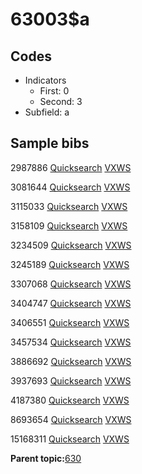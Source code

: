 # 63003$a

## Codes

-   Indicators
    -   First: 0
    -   Second: 3
-   Subfield: a

## Sample bibs

2987886 [Quicksearch](https://search.library.yale.edu/catalog/2987886) [VXWS](http://prodorbis.library.yale.edu:7014/vxws/GetHoldingsService?bibId=2987886)

3081644 [Quicksearch](https://search.library.yale.edu/catalog/3081644) [VXWS](http://prodorbis.library.yale.edu:7014/vxws/GetHoldingsService?bibId=3081644)

3115033 [Quicksearch](https://search.library.yale.edu/catalog/3115033) [VXWS](http://prodorbis.library.yale.edu:7014/vxws/GetHoldingsService?bibId=3115033)

3158109 [Quicksearch](https://search.library.yale.edu/catalog/3158109) [VXWS](http://prodorbis.library.yale.edu:7014/vxws/GetHoldingsService?bibId=3158109)

3234509 [Quicksearch](https://search.library.yale.edu/catalog/3234509) [VXWS](http://prodorbis.library.yale.edu:7014/vxws/GetHoldingsService?bibId=3234509)

3245189 [Quicksearch](https://search.library.yale.edu/catalog/3245189) [VXWS](http://prodorbis.library.yale.edu:7014/vxws/GetHoldingsService?bibId=3245189)

3307068 [Quicksearch](https://search.library.yale.edu/catalog/3307068) [VXWS](http://prodorbis.library.yale.edu:7014/vxws/GetHoldingsService?bibId=3307068)

3404747 [Quicksearch](https://search.library.yale.edu/catalog/3404747) [VXWS](http://prodorbis.library.yale.edu:7014/vxws/GetHoldingsService?bibId=3404747)

3406551 [Quicksearch](https://search.library.yale.edu/catalog/3406551) [VXWS](http://prodorbis.library.yale.edu:7014/vxws/GetHoldingsService?bibId=3406551)

3457534 [Quicksearch](https://search.library.yale.edu/catalog/3457534) [VXWS](http://prodorbis.library.yale.edu:7014/vxws/GetHoldingsService?bibId=3457534)

3886692 [Quicksearch](https://search.library.yale.edu/catalog/3886692) [VXWS](http://prodorbis.library.yale.edu:7014/vxws/GetHoldingsService?bibId=3886692)

3937693 [Quicksearch](https://search.library.yale.edu/catalog/3937693) [VXWS](http://prodorbis.library.yale.edu:7014/vxws/GetHoldingsService?bibId=3937693)

4187380 [Quicksearch](https://search.library.yale.edu/catalog/4187380) [VXWS](http://prodorbis.library.yale.edu:7014/vxws/GetHoldingsService?bibId=4187380)

8693654 [Quicksearch](https://search.library.yale.edu/catalog/8693654) [VXWS](http://prodorbis.library.yale.edu:7014/vxws/GetHoldingsService?bibId=8693654)

15168311 [Quicksearch](https://search.library.yale.edu/catalog/15168311) [VXWS](http://prodorbis.library.yale.edu:7014/vxws/GetHoldingsService?bibId=15168311)

**Parent topic:**[630](../../tags/630/630.md)

